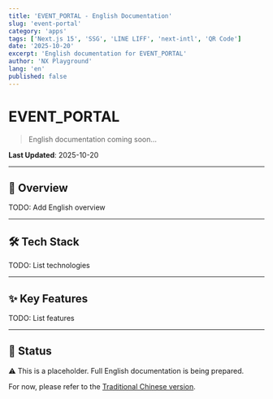 ```yaml
---
title: 'EVENT_PORTAL - English Documentation'
slug: 'event-portal'
category: 'apps'
tags: ['Next.js 15', 'SSG', 'LINE LIFF', 'next-intl', 'QR Code']
date: '2025-10-20'
excerpt: 'English documentation for EVENT_PORTAL'
author: 'NX Playground'
lang: 'en'
published: false
---
```


# EVENT_PORTAL

> English documentation coming soon...

**Last Updated**: 2025-10-20

---

## 🎯 Overview

TODO: Add English overview

---

## 🛠️ Tech Stack

TODO: List technologies

---

## ✨ Key Features

TODO: List features

---

## 📝 Status

⚠️ This is a placeholder. Full English documentation is being prepared.

For now, please refer to the [Traditional Chinese version](../zh-TW/EVENT_PORTAL.md).
